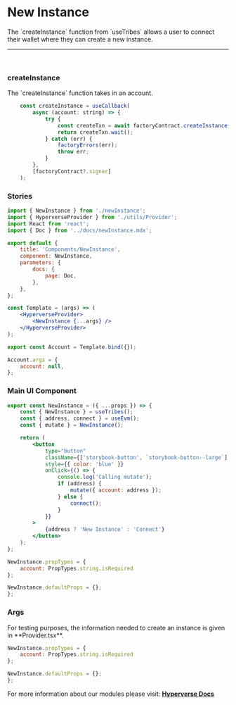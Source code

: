 # New Instance

<p> The `createInstance` function from `useTribes` allows a user to connect their wallet where they can create a new instance. </p>

---

<br>

### createInstance

<p> The `createInstance` function takes in an account. </p>

```jsx
	const createInstance = useCallback(
		async (account: string) => {
			try {
				const createTxn = await factoryContract.createInstance(account);
				return createTxn.wait();
			} catch (err) {
				factoryErrors(err);
				throw err;
			}
		},
		[factoryContract?.signer]
	);
```

### Stories

```jsx
import { NewInstance } from './newInstance';
import { HyperverseProvider } from './utils/Provider';
import React from 'react';
import { Doc } from '../docs/newInstance.mdx';

export default {
	title: 'Components/NewInstance',
	component: NewInstance,
	parameters: {
		docs: {
			page: Doc,
		},
	},
};

const Template = (args) => (
	<HyperverseProvider>
		<NewInstance {...args} />
	</HyperverseProvider>
);

export const Account = Template.bind({});

Account.args = {
	account: null,
};
```

### Main UI Component

```jsx
export const NewInstance = ({ ...props }) => {
	const { NewInstance } = useTribes();
	const { address, connect } = useEvm();
	const { mutate } = NewInstance();

	return (
		<button
			type="button"
			className={['storybook-button', `storybook-button--large`].join(' ')}
			style={{ color: 'blue' }}
			onClick={() => {
				console.log('Calling mutate');
				if (address) {
					mutate({ account: address });
				} else {
					connect();
				}
			}}
		>
			{address ? 'New Instance' : 'Connect'}
		</button>
	);
};

NewInstance.propTypes = {
	account: PropTypes.string.isRequired
};

NewInstance.defaultProps = {};
};
```

### Args

<p> For testing purposes, the information needed to create an instance is given in **Provider.tsx**.</p>

```jsx
NewInstance.propTypes = {
	account: PropTypes.string.isRequired
};

NewInstance.defaultProps = {};
};
```

For more information about our modules please visit: [**Hyperverse Docs**](docs.hyperverse.dev)